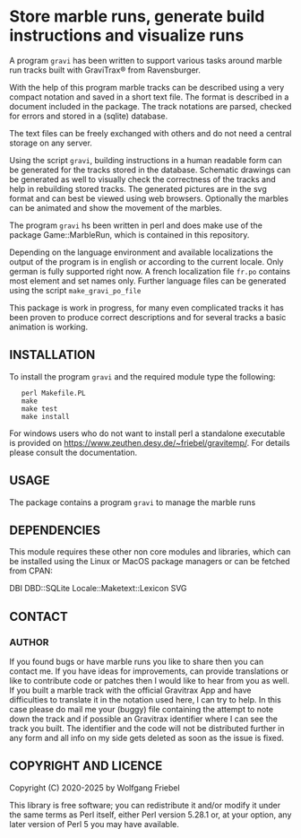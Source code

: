 # Store marble runs, generate build instructions and visualize runs

A program `gravi` has been written to support various tasks around marble run
tracks built with GraviTrax® from Ravensburger.

With the help of this program marble tracks can be described using a very
compact notation and saved in a short text file. The format is described
in a document included in the package. The track notations are parsed,
checked for errors and stored in a (sqlite) database.

The text files can be freely exchanged with others and do not need a central
storage on any server.

Using the script `gravi`, building instructions in a human readable form
can be generated for the tracks stored in the database. Schematic drawings
can be generated as well to visually check the correctness of the tracks and
help in rebuilding stored tracks. The generated pictures are in the svg format
and can best be viewed using web browsers. Optionally the marbles can be
animated and show the movement of the marbles. 


The program `gravi` hs been written in perl and does make use of the package
Game::MarbleRun, which is contained in this repository.

Depending on the language environment and available localizations the output
of the program is in english or according to the current locale.
Only german is fully supported right now. A french localization file `fr.po`
contains most element and set names only. Further language files can be
generated using the script `make_gravi_po_file`

This package is work in progress, for many even complicated tracks it has been
proven to produce correct descriptions and for several tracks a basic animation
is working.

## INSTALLATION

To install the program `gravi` and the required module type the following:
```
   perl Makefile.PL
   make
   make test
   make install
```
For windows users who do not want to install perl a standalone executable is
provided on https://www.zeuthen.desy.de/~friebel/gravitemp/. For details please consult the documentation.

## USAGE

The package contains a program `gravi` to manage the marble runs

## DEPENDENCIES

This module requires these other non core modules and libraries, which can be
installed using the Linux or MacOS package managers or can be fetched from CPAN:

  DBI
  DBD::SQLite
  Locale::Maketext::Lexicon
  SVG

## CONTACT

### AUTHOR
If you found bugs or have marble runs you like to share then you can contact
me. If you have ideas for improvements, can provide translations or like to
contribute code or patches then I would like to hear from you as well.
If you built a marble track with the official Gravitrax App and have
difficulties to translate it in the notation used here, I can try to help.
In this case please do mail me your (buggy) file containing the attempt to
note down the track and if possible an Gravitrax identifier where I can
see the track you built. The identifier and the code will not be distributed
further in any form and all info on my side gets deleted as soon as the issue
is fixed.

## COPYRIGHT AND LICENCE

Copyright (C) 2020-2025 by Wolfgang Friebel

This library is free software; you can redistribute it and/or modify
it under the same terms as Perl itself, either Perl version 5.28.1 or,
at your option, any later version of Perl 5 you may have available.
